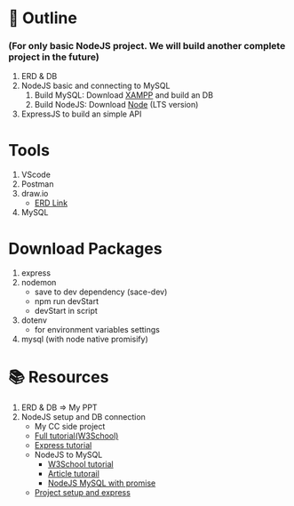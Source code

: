 # :pushpin: Outline
### (For only basic NodeJS project. We will build another complete project in the future)
1. ERD & DB
2. NodeJS basic and connecting to MySQL
    1. Build MySQL: Download [XAMPP](https://www.apachefriends.org/) and build an DB
    2. Build NodeJS: Download [Node](https://nodejs.org/en) (LTS version)
3. ExpressJS to build an simple API

# Tools
1. VScode
2. Postman
3. draw.io 
    * [ERD Link](https://drive.google.com/file/d/1JQe2I_aw9IWTQFt0cScZFceAUsI3VQqn/view?usp=sharing)
4. MySQL

# Download Packages
1. express
2. nodemon 
    * save to dev dependency (sace-dev) 
    * npm run devStart
    * devStart in script
3. dotenv
    * for environment variables settings
4. mysql (with node native promisify)

# :books: Resources
1. ERD & DB => My PPT
2. NodeJS setup and DB connection
    * My CC side project
    * [Full tutorial(W3School)](https://www.w3schools.com/nodejs/default.asp)
    * [Express tutorial](https://www.tutorialspoint.com/nodejs/nodejs_express_framework.htm)
    * NodeJS to MySQL
        * [W3School tutorial](https://www.w3schools.com/nodejs/nodejs_mysql.asp)
        * [Article tutorail](https://codeforgeek.com/nodejs-mysql-tutorial/) 
        * [NodeJS MySQL with promise](https://stackoverflow.com/questions/44004418/node-js-async-await-using-with-mysql)
    * [Project setup and express](https://levelup.gitconnected.com/set-up-and-run-a-simple-node-server-project-38b403a3dc09)

